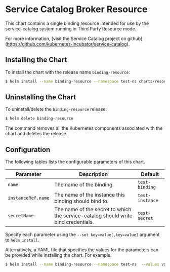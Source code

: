 # Service Catalog Broker Resource

This chart contains a single binding resource intended for use by the service-catalog
system running in Third Party Resource mode.

For more information, [visit the Service Catalog project on github]
(https://github.com/kubernetes-incubator/service-catalog).

## Installing the Chart

To install the chart with the release name `binding-resource`:

```bash
$ helm install --name binding-resource --namespace test-ns charts/resources/binding
```

## Uninstalling the Chart

To uninstall/delete the `binding-resource` release:

```bash
$ helm delete binding-resource
```

The command removes all the Kubernetes components associated with the chart and deletes the release.

## Configuration

The following tables lists the configurable parameters of this chart.

| Parameter | Description | Default |
|-----------|-------------|---------|
| `name` | The name of the binding. | `test-binding` |
| `instanceRef.name` | The name of the instance this binding should bind to. | `test-instance` |
| `secretName` | The name of the secret to which the service-catalog should write bind credentials. | `test-secret` |

Specify each parameter using the `--set key=value[,key=value]` argument to
`helm install`.

Alternatively, a YAML file that specifies the values for the parameters can be
provided while installing the chart. For example:

```bash
$ helm install --name binding-resource --namespace test-ns  --values values.yaml charts/resources/binding
```
